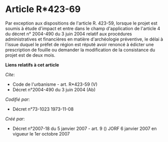 # Article R*423-69

Par exception aux dispositions de l'article R. 423-59, lorsque le projet est soumis à étude d'impact et entre dans le champ
d'application de l'article 4 du décret n° 2004-490 du 3 juin 2004 relatif aux procédures administratives et financières en
matière d'archéologie préventive, le délai à l'issue duquel le préfet de région est réputé avoir renoncé à édicter une
prescription de fouille ou demander la modification de la consistance du projet est de deux mois.

**Liens relatifs à cet article**

_Cite_:

  - Code de l'urbanisme - art. R*423-59 (V)
  - Décret n°2004-490 du 3 juin 2004 (Ab)

_Codifié par_:

  - Décret n°73-1023 1973-11-08

_Créé par_:

  - Décret n°2007-18 du 5 janvier 2007 - art. 9 () JORF 6 janvier 2007 en vigueur le 1er octobre 2007
